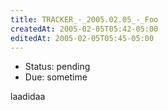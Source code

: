 ```yaml
---
title: TRACKER_-_2005.02.05_-_Foo
createdAt: 2005-02-05T05:42-05:00
editedAt: 2005-02-05T05:45-05:00
---
```



* Status: pending
* Due: sometime

laadidaa    

